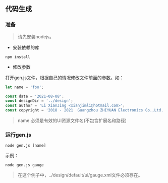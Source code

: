 ## 代码生成

### 准备

> 请先安装nodejs。

* 安装依赖的库

```
npm install
```

* 修改参数

打开gen.js文件，根据自己的情况修改文件前面的参数。如：

```js
let name = 'foo';

const date = '2021-08-08';
const designDir = '../design';
const author = 'Li XianJing <xianjimli@hotmail.com>';
const copyright = '2018 - 2021  Guangzhou ZHIYUAN Electronics Co.,Ltd.';
```

> name 必须是有效的UI资源文件名(不包含扩展名和路径)

### 运行gen.js

```
node gen.js [name]
```

示例：

```
node gen.js gauge
```

>在这个例子中，../design/default/ui/gauge.xml文件必须存在。

